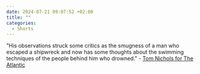 ```yaml
---
date: 2024-07-21 09:07:52 +02:00
title: ""
categories:
  - Shorts
---
```


"His observations struck some critics as the smugness of a man who escaped a shipwreck and now has some thoughts about the swimming techniques of the people behind him who drowned." - [Tom Nichols for The Atlantic](https://www.theatlantic.com/politics/archive/2024/07/jd-vance-performative-populist-elitist/679132/)
